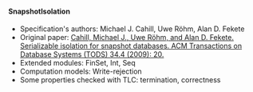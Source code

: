 #### SnapshotIsolation
- Specification's authors: Michael J. Cahill, Uwe Röhm, Alan D. Fekete
- Original paper: <a href="http://cahill.net.au/wp-content/uploads/2010/02/cahill-thesis.pdf">Cahill, Michael J., Uwe Röhm, and Alan D. Fekete. Serializable isolation for snapshot databases. ACM Transactions on Database Systems (TODS) 34.4 (2009): 20.</a>
- Extended modules: FinSet, Int, Seq
- Computation models: Write-rejection
- Some properties checked with TLC: termination, correctness



